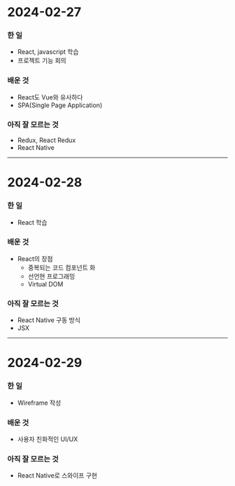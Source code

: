 # 2024-02-27

### 한 일

- React, javascript 학습
- 프로젝트 기능 회의

### 배운 것

- React도 Vue와 유사하다
- SPA(Single Page Application)

### 아직 잘 모르는 것

- Redux, React Redux
- React Native

---

# 2024-02-28

### 한 일

- React 학습

### 배운 것

- React의 장점
  - 중복되는 코드 컴포넌트 화
  - 선언현 프로그래밍
  - Virtual DOM

### 아직 잘 모르는 것

- React Native 구동 방식
- JSX

---

# 2024-02-29

### 한 일

- Wireframe 작성

### 배운 것

- 사용자 친화적인 UI/UX

### 아직 잘 모르는 것

- React Native로 스와이프 구현
